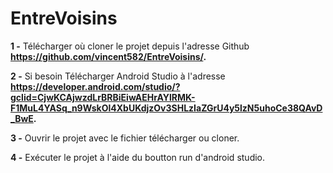 # EntreVoisins

**1 -** Télécharger où cloner le projet depuis l'adresse Github **https://github.com/vincent582/EntreVoisins/.**

**2 -** Si besoin Télécharger Android Studio à l'adresse **https://developer.android.com/studio/?gclid=CjwKCAjwzdLrBRBiEiwAEHrAYlRMK-F1MuL4YASq_n9WskOl4XbUKdjzOv3SHLzIaZGrU4y5lzN5uhoCe38QAvD_BwE.**

**3 -** Ouvrir le projet avec le fichier télécharger ou cloner.

**4 -** Exécuter le projet à l'aide du boutton run d'android studio.